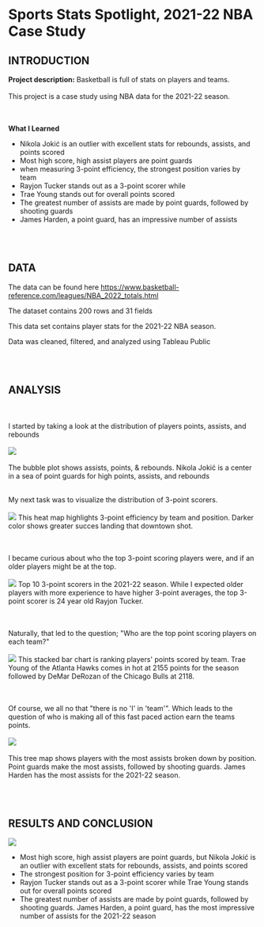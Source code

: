 # Sports Stats Spotlight, 2021-22 NBA Case Study
 
## INTRODUCTION

**Project description:** Basketball is full of stats on players and teams.
<br><br>
This project is a case study using NBA data for the 2021-22 season.

<br><br>
**What I Learned**
* Nikola Jokić is an outlier with excellent stats for rebounds, assists, and points scored
* Most high score, high assist players are point guards
* when measuring 3-point efficiency, the strongest position varies by team 
* Rayjon Tucker stands out as a 3-point scorer while
* Trae Young stands out for overall points scored
* The greatest number of assists are made by point guards, followed by shooting guards
* James Harden, a point guard, has an impressive number of assists 


<br><br>
## DATA
The data can be found here https://www.basketball-reference.com/leagues/NBA_2022_totals.html

The dataset contains 200 rows and 31 fields

This data set contains player stats for the 2021-22 NBA season.  

Data was cleaned, filtered, and analyzed using Tableau Public

<br><br>
## ANALYSIS
<br><br>
I started by taking a look at the distribution of players points, assists, and rebounds
<br><br>
<img src="images/Bubble_ pts and rebounds.png?raw=true"/>
<br><br>
The bubble plot shows assists, points, & rebounds.  Nikola Jokić is a center in a sea of point guards for high points, assists, and rebounds
<br><br>

My next task was to visualize the distribution of 3-point scorers.
<br><br>
<img src="images/3P efficiency.png?raw=true"/>
This heat map highlights 3-point efficiency by team and position. Darker color shows greater succes landing that  downtown shot.

<br><br>
I became curious about who the top 3-point scoring players were, and if an older players might be at the top.
<br><br>
<img src="images/Top 3P scorers.png?raw=true"/>
Top 10 3-point scorers in the 2021-22 season.  While I expected older players with more experience to have higher 3-point averages, the top 3-point scorer is 24 year old Rayjon Tucker.

<br><br>
Naturally, that led to the question; "Who are the top point scoring players on each team?"
<br><br>
<img src="images/Stacked Bar-Points.png?raw=true"/>
This stacked bar chart is ranking players' points scored by team.  Trae Young of the Atlanta Hawks comes in hot at 2155 points for the season followed by DeMar DeRozan of the Chicago Bulls at 2118.

<br><br>
Of course, we all no that "there is no 'I' in 'team'".  Which leads to the question of who is making all of this fast paced action earn the teams points.
<br><br>
<img src="images/Treemap-Assists.png?raw=true"/>
<br><br>
This tree map shows players with the most assists broken down by position.  Point guards make the most assists, followed by shooting guards.   James Harden has the most assists for the 2021-22 season.

<br><br>
## RESULTS AND CONCLUSION

<img src="files/NBA Analysis 2021-22.pdf?raw=true"/>

* Most high score, high assist players are point guards, but Nikola Jokić is an outlier with excellent stats for rebounds, assists, and points scored
* The strongest position for 3-point efficiency varies by team 
* Rayjon Tucker stands out as a 3-point scorer while Trae Young stands out for overall points scored
* The greatest number of assists are made by point guards, followed by shooting guards.  James Harden, a point guard, has the most impressive number of assists for the 2021-22 season





